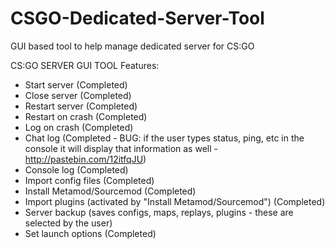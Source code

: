 # CSGO-Dedicated-Server-Tool
GUI based tool to help manage dedicated server for CS:GO

CS:GO SERVER GUI TOOL
Features:
- Start server (Completed)
- Close server (Completed)
- Restart server (Completed)
- Restart on crash (Completed)
- Log on crash (Completed)
- Chat log (Completed - BUG: if the user types status, ping, etc in the console it will display that information as well - http://pastebin.com/12itfqJU)
- Console log (Completed)
- Import config files (Completed)
- Install Metamod/Sourcemod (Completed)
- Import plugins (activated by "Install Metamod/Sourcemod") (Completed)
- Server backup (saves configs, maps, replays, plugins - these are selected by the user)
- Set launch options (Completed)
